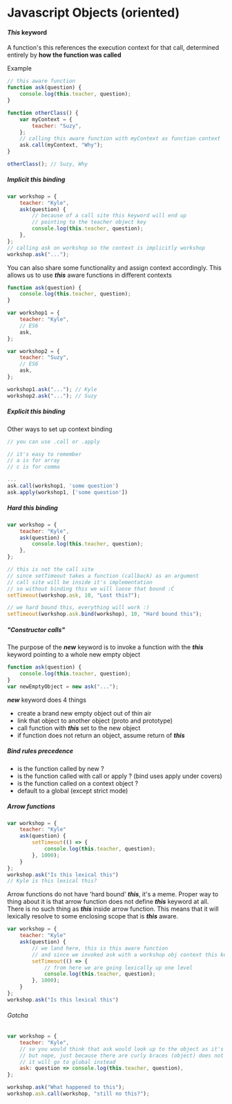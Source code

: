 # Javascript Objects (oriented)

#### **_This_** keyword

A function's this references the execution context for that call, determined entirely by **how the function was called**

Example

```javascript
// this aware function
function ask(question) {
    console.log(this.teacher, question);
}

function otherClass() {
    var myContext = {
        teacher: "Suzy",
    };
    // calling this aware function with myContext as function context
    ask.call(myContext, "Why");
}

otherClass(); // Suzy, Why
```

##### Implicit **_this_** binding

```javascript
var workshop = {
    teacher: "Kyle",
    ask(question) {
        // because of a call site this keyword will end up
        // pointing to the teacher object key
        console.log(this.teacher, question);
    },
};
// calling ask on workshop so the context is implicitly workshop
workshop.ask("...");
```

You can also share some functionality and assign context accordingly. This allows us to use **_this_** aware functions in different contexts

```javascript
function ask(question) {
    console.log(this.teacher, question);
}

var workshop1 = {
    teacher: "Kyle",
    // ES6
    ask,
};

var workshop2 = {
    teacher: "Suzy",
    // ES6
    ask,
};

workshop1.ask("..."); // Kyle
workshop2.ask("..."); // Suzy
```

##### Explicit **_this_** binding

Other ways to set up context binding

```javascript
// you can use .call or .apply

// it's easy to remember
// a is for array
// c is for comma

...
ask.call(workshop1, 'some question')
ask.apply(workshop1, ['some question'])
```

##### Hard **_this_** binding

```javascript
var workshop = {
    teacher: "Kyle",
    ask(question) {
        console.log(this.teacher, question);
    },
};

// this is not the call site
// since setTimeout takes a function (callback) as an argument
// call site will be inside it's implementation
// so without binding this we will loose that bound :C
setTimeout(workshop.ask, 10, "Lost this?");

// we hard bound this, everything will work :)
setTimeout(workshop.ask.bind(workshop), 10, "Hard bound this");
```

##### "Constructor calls"

The purpose of the **_new_** keyword is to invoke a function with the **_this_** keyword pointing to a whole new empty object

```javascript
function ask(question) {
    console.log(this.teacher, question);
}
var newEmptyObject = new ask("...");
```

**_new_** keyword does 4 things

- create a brand new empty object out of thin air
- link that object to another object (proto and prototype)
- call function with **_this_** set to the new object
- if function does not return an object, assume return of **_this_**

##### Bind rules precedence

- is the function called by new ?
- is the function called with call or apply ? (bind uses apply under covers)
- is the function called on a context object ?
- default to a global (except strict mode)

##### Arrow functions

```javascript
var workshop = {
    teacher: "Kyle"
    ask(question) {
        setTimeout(() => {
            console.log(this.teacher, question);
        }, 1000);
    }
};
workshop.ask("Is this lexical this")
// Kyle is this lexical this?
```

Arrow functions do not have 'hard bound' **_this_**, it's a meme.
Proper way to thing about it is that arrow function does not define **_this_** keyword at all. There is no such thing as **_this_** inside arrow function. This means that it will lexically resolve to some enclosing scope that is **_this_** aware.

```javascript
var workshop = {
    teacher: "Kyle"
    ask(question) {
        // we land here, this is this aware function
        // and since we invoked ask with a workshop obj context this keyword here points to a teacher key object :)
        setTimeout(() => {
            // from here we are going lexically up one level
            console.log(this.teacher, question);
        }, 1000);
    }
};
workshop.ask("Is this lexical this")
```

###### Gotcha

```javascript
var workshop = {
    teacher: "Kyle",
    // so you would think that ask would look up to the object as it's next scope
    // but nope, just because there are curly braces (object) does not make it a scope
    // it will go to global instead
    ask: question => console.log(this.teacher, question),
};

workshop.ask("What happened to this");
workshop.ask.call(workshop, "still no this?");
```
